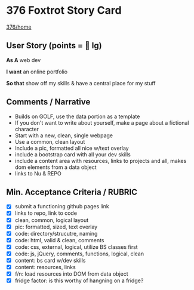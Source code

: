 # 376 Foxtrot Story Card

[376/home](https://gist.github.com/barrycumbie/83326a1ffcab7434abf9392795336d93)

## User Story (points = 👕 lg) 

**As A** web dev

**I want** an online portfolio

**So that** show off my skills & have a central place for my stuff

## Comments / Narrative
- Builds on GOLF, use the data portion as a template
- If you don't want to write about yourself, make a page about a fictional character
- Start with a new, clean, single webpage
- Use a common, clean layout
- Include a pic, formatted all nice w/text overlay
- include a bootstrap card with all your dev skills 
- include a content area with resources, links to projects and all, makes dom elements from a data object
- links to Nu & REPO

## Min. Acceptance Criteria / RUBRIC
- [x] submit a functioning github pages link
- [x] links to repo, link to code
- [x] clean, common, logical layout
- [x] pic: formatted, sized, text overlay
- [x] code: directory/strucutre, naming
- [x] code: html, valid & clean, comments
- [x] code: css, external, logical, utilize BS classes first
- [x] code: js, jQuery, comments, functions, logical, clean
- [x] content: bs card w/dev skills
- [x] content: resources, links
- [x] f/n: load resources into DOM from data object
- [x] fridge factor: is this worthy of hangning on a fridge? 
